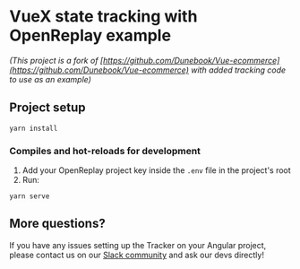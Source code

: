 # VueX state tracking with OpenReplay example

_(This project is a fork of [https://github.com/Dunebook/Vue-ecommerce](https://github.com/Dunebook/Vue-ecommerce) with added tracking code to use as an example)_

## Project setup
```
yarn install
```

### Compiles and hot-reloads for development
1. Add your OpenReplay project key inside the `.env` file in the project's root
2. Run:

```
yarn serve
```

## More questions?

If you have any issues setting up the Tracker on your Angular project, please contact us on our [Slack community](https://slack.openreplay.com/) and ask our devs directly!

